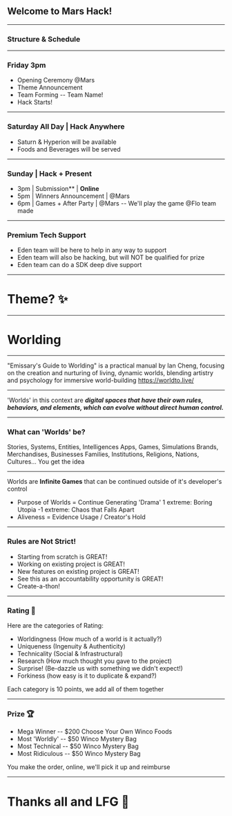 ## Welcome to Mars Hack!

---
### Structure & Schedule

---
### Friday 3pm
- Opening Ceremony @Mars
- Theme Announcement
- Team Forming -- Team Name!
- Hack Starts!

---
### Saturday All Day | Hack Anywhere
- Saturn & Hyperion will be available
- Foods and Beverages will be served

---
### Sunday | Hack + Present
- 3pm | Submission** | **Online**
- 5pm | Winners Announcement | @Mars
- 6pm | Games + After Party | @Mars -- We'll play the game @Flo team made

---
### Premium Tech Support
- Eden team will be here to help in any way to support
- Eden team will also be hacking, but will NOT be qualified for prize
- Eden team can do a SDK deep dive support

---
# Theme? ✨

---
# Worlding

---
"Emissary's Guide to Worlding" is a practical manual by Ian Cheng, focusing on the creation and nurturing of living, dynamic worlds, blending artistry and psychology for immersive world-building
https://worldto.live/

---
'Worlds' in this context are ***digital spaces that have their own rules, behaviors, and elements, which can evolve without direct human control.***

---
### What can 'Worlds' be?
Stories, Systems, Entities, Intelligences
Apps, Games, Simulations
Brands, Merchandises, Businesses
Families, Institutions, Religions, Nations, Cultures...
You get the idea

---
Worlds are **Infinite Games** that can be continued outside of it's developer's control
- Purpose of Worlds = Continue Generating 'Drama'
	1 extreme: Boring Utopia
	-1 extreme: Chaos that Falls Apart
- Aliveness = Evidence Usage / Creator's Hold

---
### Rules are Not Strict!
- Starting from scratch is GREAT!
- Working on existing project is GREAT!
- New features on existing project is GREAT!
- See this as an accountability opportunity is GREAT!
- Create-a-thon!

---
### Rating 🧐
Here are the categories of Rating:
- Worldingness (How much of a world is it actually?)
- Uniqueness (Ingenuity & Authenticity)
- Technicality (Social & Infrastructural)
- Research (How much thought you gave to the project)
- Surprise! (Be-dazzle us with something we didn't expect!)
- Forkiness (how easy is it to duplicate & expand?)

Each category is 10 points, we add all of them together

---
### Prize 🏆
- Mega Winner -- $200 Choose Your Own Winco Foods
- Most 'Worldly' -- $50 Winco Mystery Bag
- Most Technical -- $50 Winco Mystery Bag
- Most Ridiculous -- $50 Winco Mystery Bag

You make the order, online, we'll pick it up and reimburse

---
# Thanks all and LFG 💪

